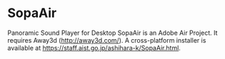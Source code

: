# SopaAir
Panoramic Sound Player for Desktop
SopaAir is an Adobe Air Project. It requires Away3d (http://away3d.com/).
A cross-platform installer is available at https://staff.aist.go.jp/ashihara-k/SopaAir.html.
